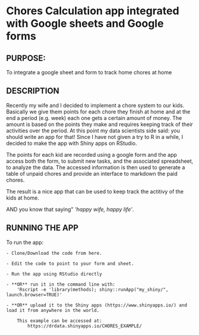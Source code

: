 # Chores Calculation app integrated with Google sheets and Google forms

## PURPOSE:

To integrate a google sheet and form to track home chores at home

## DESCRIPTION

Recently my wife and I decided to implement a chore system to our kids. Basically we give them points for each chore they finish at home and at the end a period (e.g. week) each one gets a certain amount of money. The amount is based on the points they make and requires keeping track of their activities over the period. At this point my data scientists side said: you should write an app for that! Since I have not given a try to R in a while, I decided to make the app with Shiny apps on RStudio. 

The points for each kid are recorded using a google form and the app access both the form, to submit new tasks, and the associated spreadsheet, to analyze the data. The accessed information is then used to generate a table of unpaid chores and provide an interface to markdown the paid chores. 

The result is a nice app that can be used to keep track the actitivy of the kids at home.

AND you know that saying" *'happy wife, happy life'*. 

## RUNNING THE APP
To run the app:

	- Clone/Download the code from here. 

	- Edit the code to point to your form and sheet.

	- Run the app using RStudio directly

	- **OR** run it in the command line with:
		'Rscript -e 'library(methods); shiny::runApp("my_shiny/", launch.browser=TRUE)'

	- **OR** upload it to the Shiny apps (https://www.shinyapps.io/) and load it from anywhere in the world. 
		
		This example can be accessed at: 
			https://drdata.shinyapps.io/CHORES_EXAMPLE/

